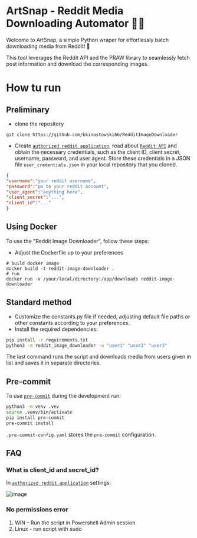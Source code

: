 # ArtSnap - Reddit Media Downloading Automator 🎨📸
Welcome to ArtSnap, a simple Python wraper for effortlessly batch downloading media from Reddit! 🌟 

This tool leverages the Reddit API and the PRAW library to seamlessly fetch post information and download the corresponding images.

# How tu run

## Preliminary

- clone the repository
```shell
git clone https://github.com/kkinastowski66/RedditImageDownloader
```
- Create [`authorized reddit application`](https://www.reddit.com/prefs/apps), read about [`Reddit API`](https://www.reddit.com/dev/api/) and obtain the necessary credentials, such as the client ID, client secret, username, password, and user agent. Store these credentials in a JSON file `user_credentials.json` in your local repository that you cloned.

```json
{
"username":"your reddit username",
"password":"pw to your reddit account",
"user_agent":"anything here",
"client_secret":"...",
"client_id":"..."
}
```


## Using Docker
To use the "Reddit Image Downloader", follow these steps:
 - Adjust the Dockerfile up to your preferences 
 ```shell
 # build docker image 
docker build -t reddit-image-downloader .
# run
 docker run -v /your/local/directory:/app/downloads reddit-image-downloader
 ```

## Standard method
 - Customize the constants.py file if needed, adjusting default file paths or other constants according to your preferences.
 - Install the required dependencies:
```sh
pip install -r requirements.txt 
python3 -m reddit_image_downloader -u "user1" "user2" "user3"
```

The last command runs the script and downloads media from users given in list and saves it in separate directories.

## Pre-commit

To use [`pre-commit`](https://pre-commit.com) during the development run:

```sh
python3 -m venv .vev
source .venv/bin/activate
pip install pre-commit
pre-commit install
```

`.pre-commit-config.yaml` stores the `pre-commit` configuration.

## FAQ

### What is client_id and secret_id?

In [`authorized reddit application`](https://www.reddit.com/prefs/apps) settings:

![image](https://github.com/kkinastowski66/reddit-image-download/assets/101144906/1b76c851-373d-4065-9ffe-f20e86c30a17)

### No permissions error

1. WIN - Run the script in Powershell Admin session
2. Linux - run script with sudo
